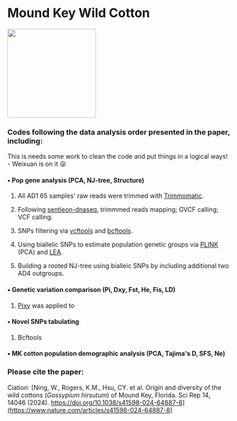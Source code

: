 # Mound Key Wild Cotton
<img src="https://github.com/Wendellab/MoundKeyCottons/blob/main/Supplymentary/IMG_3837.JPG" width="200" />

### Codes following the data analysis order presented in the paper, including:

This is needs some work to clean the code and put things in a logical ways! - Weixuan is on it   😝

####  ▪️ Pop gene analysis (PCA, NJ-tree, Structure)
1. All AD1 65 samples' raw reads were trimmed with [Trimmomatic](https://github.com/usadellab/Trimmomatic.git).

2. Following [sentieon-dnaseq](https://github.com/Sentieon/sentieon-dnaseq.git), trimmmed reads mapping; GVCF calling; VCF calling. 
  
3. SNPs filtering via [vcftools](https://vcftools.sourceforge.net/man_latest.html) and [bcftools](https://samtools.github.io/bcftools/bcftools.html). 

4. Using biallelic SNPs to estimate population genetic groups via [PLINK](https://www.cog-genomics.org/plink/) (PCA) and [LEA](https://bioconductor.org/packages/release/bioc/html/LEA.html).
   
5. Building a rooted NJ-tree using bialleic SNPs by including additional two AD4 outgroups. 

####  ▪️ Genetic variation comparison (Pi, Dxy, Fst, He, Fis, LD)
1. [Pixy](https://github.com/ksamuk/pixy.git) was applied to 


####  ▪️ Novel SNPs tabulating
1. Bcftools

####  ▪️ MK cotton population demographic analysis (PCA, Tajima's D, SFS, Ne)


### Please cite the paper: 

Ciation: [Ning, W., Rogers, K.M., Hsu, CY. et al. Origin and diversity of the wild cottons (*Gossypium hirsutum*) of Mound Key, Florida. Sci Rep 14, 14046 (2024). https://doi.org/10.1038/s41598-024-64887-8](https://www.nature.com/articles/s41598-024-64887-8)

